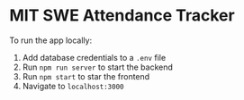 # MIT SWE Attendance Tracker

To run the app locally:
1) Add database credentials to a `.env` file
2) Run `npm run server` to start the backend
3) Run `npm start` to star the frontend
4) Navigate to `localhost:3000`